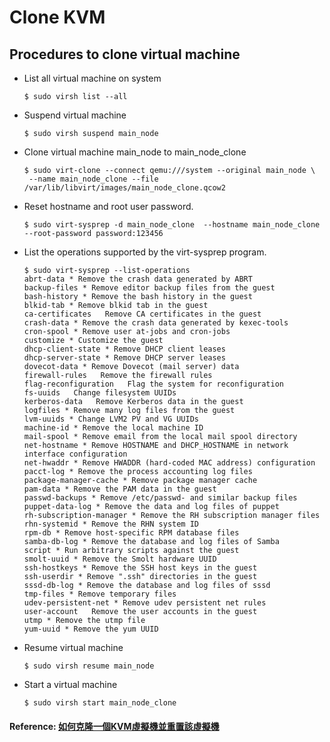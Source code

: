 # Clone KVM


## Procedures to clone virtual machine
<!--more-->
- List all virtual machine on system
    ```
    $ sudo virsh list --all
    ```

- Suspend virtual machine
    ```
    $ sudo virsh suspend main_node
    ```

- Clone virtual machine main_node to main_node_clone
    ```
    $ sudo virt-clone --connect qemu:///system --original main_node \
     --name main_node_clone --file /var/lib/libvirt/images/main_node_clone.qcow2
    ```

- Reset hostname and root user password.
    ```
    $ sudo virt-sysprep -d main_node_clone  --hostname main_node_clone --root-password password:123456
    ```

- List the operations supported by the virt-sysprep program.
    ```
    $ sudo virt-sysprep --list-operations
    abrt-data * Remove the crash data generated by ABRT
    backup-files * Remove editor backup files from the guest
    bash-history * Remove the bash history in the guest
    blkid-tab * Remove blkid tab in the guest
    ca-certificates   Remove CA certificates in the guest
    crash-data * Remove the crash data generated by kexec-tools
    cron-spool * Remove user at-jobs and cron-jobs
    customize * Customize the guest
    dhcp-client-state * Remove DHCP client leases
    dhcp-server-state * Remove DHCP server leases
    dovecot-data * Remove Dovecot (mail server) data
    firewall-rules   Remove the firewall rules
    flag-reconfiguration   Flag the system for reconfiguration
    fs-uuids   Change filesystem UUIDs
    kerberos-data   Remove Kerberos data in the guest
    logfiles * Remove many log files from the guest
    lvm-uuids * Change LVM2 PV and VG UUIDs
    machine-id * Remove the local machine ID
    mail-spool * Remove email from the local mail spool directory
    net-hostname * Remove HOSTNAME and DHCP_HOSTNAME in network interface configuration
    net-hwaddr * Remove HWADDR (hard-coded MAC address) configuration
    pacct-log * Remove the process accounting log files
    package-manager-cache * Remove package manager cache
    pam-data * Remove the PAM data in the guest
    passwd-backups * Remove /etc/passwd- and similar backup files
    puppet-data-log * Remove the data and log files of puppet
    rh-subscription-manager * Remove the RH subscription manager files
    rhn-systemid * Remove the RHN system ID
    rpm-db * Remove host-specific RPM database files
    samba-db-log * Remove the database and log files of Samba
    script * Run arbitrary scripts against the guest
    smolt-uuid * Remove the Smolt hardware UUID
    ssh-hostkeys * Remove the SSH host keys in the guest
    ssh-userdir * Remove ".ssh" directories in the guest
    sssd-db-log * Remove the database and log files of sssd
    tmp-files * Remove temporary files
    udev-persistent-net * Remove udev persistent net rules
    user-account   Remove the user accounts in the guest
    utmp * Remove the utmp file
    yum-uuid * Remove the yum UUID
    ```

- Resume virtual machine
    ```
    $ sudo virsh resume main_node
    ```

- Start a virtual machine
    ```
    $ sudo virsh start main_node_clone
    ```
#### Reference: [如何克隆一個KVM虛擬機並重置該虛擬機](https://huataihuang.gitbooks.io/cloud-atlas/virtual/kvm/startup/how_to_clone_a_kvm_virtual_machines_and_reset_the_vm.html)

